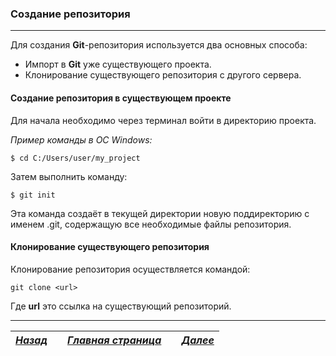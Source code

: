 ### Создание репозитория

___

Для создания **Git**-репозитория используется два основных способа:
- Импорт в **Git** уже существующего проекта.
- Клонирование существующего репозитория с другого сервера.


#### Создание репозитория в существующем проекте

Для начала необходимо через терминал войти в директорию проекта.

*Пример команды в ОС Windows:*
 
    $ cd C:/Users/user/my_project

Затем выполнить команду:

    $ git init
    
Эта команда создаёт в текущей директории новую поддиректорию с именем .git, содержащую все необходимые файлы репозитория.

#### Клонирование существующего репозитория

Клонирование репозитория осуществляется командой:
 
    git clone <url> 

Где **url** это ссылка на существующий репозиторий.


___

| [***Назад***](2installing.md)|            | [***Главная страница***](readme.md)|            | [***Далее***](4add.md) |
|-----------|:-----------:|:-----------:|:-----------:|:-----------:|